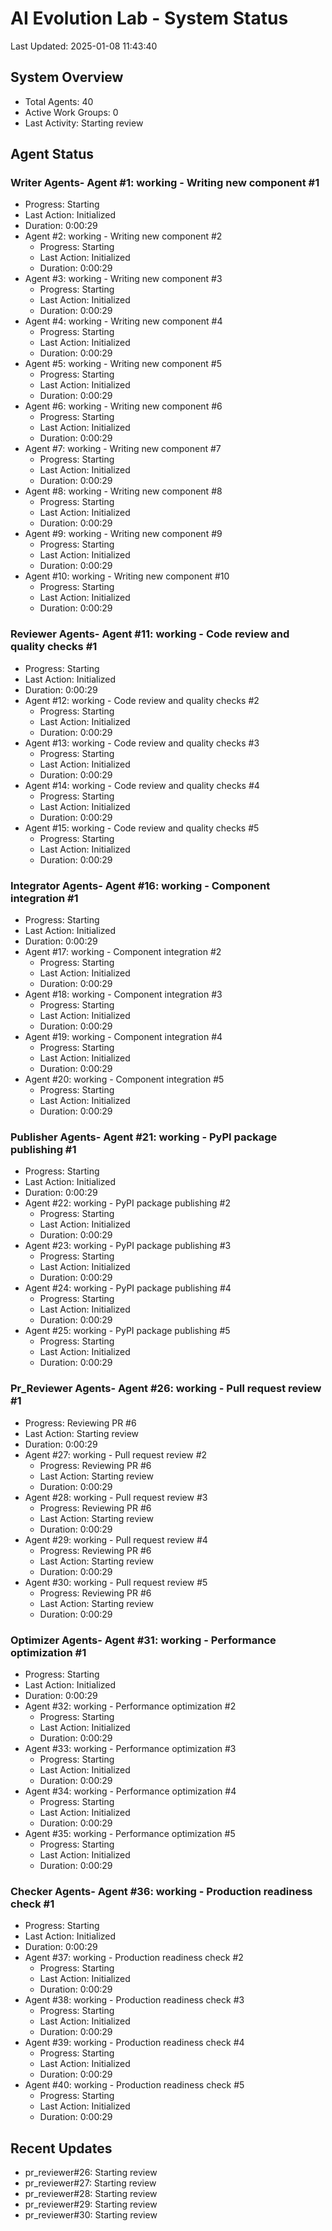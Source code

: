 # AI Evolution Lab - System Status
Last Updated: 2025-01-08 11:43:40

## System Overview
- Total Agents: 40
- Active Work Groups: 0
- Last Activity: Starting review

## Agent Status

### Writer Agents- Agent #1: working - Writing new component #1
  - Progress: Starting
  - Last Action: Initialized
  - Duration: 0:00:29
- Agent #2: working - Writing new component #2
  - Progress: Starting
  - Last Action: Initialized
  - Duration: 0:00:29
- Agent #3: working - Writing new component #3
  - Progress: Starting
  - Last Action: Initialized
  - Duration: 0:00:29
- Agent #4: working - Writing new component #4
  - Progress: Starting
  - Last Action: Initialized
  - Duration: 0:00:29
- Agent #5: working - Writing new component #5
  - Progress: Starting
  - Last Action: Initialized
  - Duration: 0:00:29
- Agent #6: working - Writing new component #6
  - Progress: Starting
  - Last Action: Initialized
  - Duration: 0:00:29
- Agent #7: working - Writing new component #7
  - Progress: Starting
  - Last Action: Initialized
  - Duration: 0:00:29
- Agent #8: working - Writing new component #8
  - Progress: Starting
  - Last Action: Initialized
  - Duration: 0:00:29
- Agent #9: working - Writing new component #9
  - Progress: Starting
  - Last Action: Initialized
  - Duration: 0:00:29
- Agent #10: working - Writing new component #10
  - Progress: Starting
  - Last Action: Initialized
  - Duration: 0:00:29

### Reviewer Agents- Agent #11: working - Code review and quality checks #1
  - Progress: Starting
  - Last Action: Initialized
  - Duration: 0:00:29
- Agent #12: working - Code review and quality checks #2
  - Progress: Starting
  - Last Action: Initialized
  - Duration: 0:00:29
- Agent #13: working - Code review and quality checks #3
  - Progress: Starting
  - Last Action: Initialized
  - Duration: 0:00:29
- Agent #14: working - Code review and quality checks #4
  - Progress: Starting
  - Last Action: Initialized
  - Duration: 0:00:29
- Agent #15: working - Code review and quality checks #5
  - Progress: Starting
  - Last Action: Initialized
  - Duration: 0:00:29

### Integrator Agents- Agent #16: working - Component integration #1
  - Progress: Starting
  - Last Action: Initialized
  - Duration: 0:00:29
- Agent #17: working - Component integration #2
  - Progress: Starting
  - Last Action: Initialized
  - Duration: 0:00:29
- Agent #18: working - Component integration #3
  - Progress: Starting
  - Last Action: Initialized
  - Duration: 0:00:29
- Agent #19: working - Component integration #4
  - Progress: Starting
  - Last Action: Initialized
  - Duration: 0:00:29
- Agent #20: working - Component integration #5
  - Progress: Starting
  - Last Action: Initialized
  - Duration: 0:00:29

### Publisher Agents- Agent #21: working - PyPI package publishing #1
  - Progress: Starting
  - Last Action: Initialized
  - Duration: 0:00:29
- Agent #22: working - PyPI package publishing #2
  - Progress: Starting
  - Last Action: Initialized
  - Duration: 0:00:29
- Agent #23: working - PyPI package publishing #3
  - Progress: Starting
  - Last Action: Initialized
  - Duration: 0:00:29
- Agent #24: working - PyPI package publishing #4
  - Progress: Starting
  - Last Action: Initialized
  - Duration: 0:00:29
- Agent #25: working - PyPI package publishing #5
  - Progress: Starting
  - Last Action: Initialized
  - Duration: 0:00:29

### Pr_Reviewer Agents- Agent #26: working - Pull request review #1
  - Progress: Reviewing PR #6
  - Last Action: Starting review
  - Duration: 0:00:29
- Agent #27: working - Pull request review #2
  - Progress: Reviewing PR #6
  - Last Action: Starting review
  - Duration: 0:00:29
- Agent #28: working - Pull request review #3
  - Progress: Reviewing PR #6
  - Last Action: Starting review
  - Duration: 0:00:29
- Agent #29: working - Pull request review #4
  - Progress: Reviewing PR #6
  - Last Action: Starting review
  - Duration: 0:00:29
- Agent #30: working - Pull request review #5
  - Progress: Reviewing PR #6
  - Last Action: Starting review
  - Duration: 0:00:29

### Optimizer Agents- Agent #31: working - Performance optimization #1
  - Progress: Starting
  - Last Action: Initialized
  - Duration: 0:00:29
- Agent #32: working - Performance optimization #2
  - Progress: Starting
  - Last Action: Initialized
  - Duration: 0:00:29
- Agent #33: working - Performance optimization #3
  - Progress: Starting
  - Last Action: Initialized
  - Duration: 0:00:29
- Agent #34: working - Performance optimization #4
  - Progress: Starting
  - Last Action: Initialized
  - Duration: 0:00:29
- Agent #35: working - Performance optimization #5
  - Progress: Starting
  - Last Action: Initialized
  - Duration: 0:00:29

### Checker Agents- Agent #36: working - Production readiness check #1
  - Progress: Starting
  - Last Action: Initialized
  - Duration: 0:00:29
- Agent #37: working - Production readiness check #2
  - Progress: Starting
  - Last Action: Initialized
  - Duration: 0:00:29
- Agent #38: working - Production readiness check #3
  - Progress: Starting
  - Last Action: Initialized
  - Duration: 0:00:29
- Agent #39: working - Production readiness check #4
  - Progress: Starting
  - Last Action: Initialized
  - Duration: 0:00:29
- Agent #40: working - Production readiness check #5
  - Progress: Starting
  - Last Action: Initialized
  - Duration: 0:00:29


## Recent Updates
- pr_reviewer#26: Starting review
- pr_reviewer#27: Starting review
- pr_reviewer#28: Starting review
- pr_reviewer#29: Starting review
- pr_reviewer#30: Starting review

